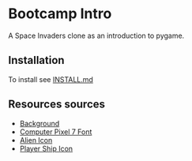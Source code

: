 # Bootcamp Intro

A Space Invaders clone as an introduction to pygame.

## Installation

To install see [INSTALL.md](INSTALL.md)

## Resources sources

- [Background](https://unsplash.com/photos/6U-sSfBV-gM)
- [Computer Pixel 7 Font](https://www.fontspace.com/computer-pixel-7-font-f15539)
- [Alien Icon](https://www.flaticon.com/de/kostenloses-icon/fremdes-schiff_7747415)
- [Player Ship Icon](https://www.flaticon.com/de/kostenloses-icon/space-shuttle_703614)